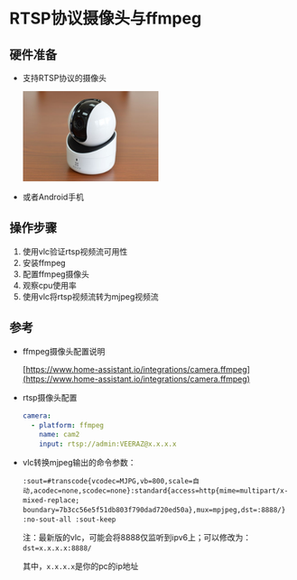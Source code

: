 # RTSP协议摄像头与ffmpeg

## 硬件准备
- 支持RTSP协议的摄像头

    <img src="images/c6h.jpg" width="50%">

- 或者Android手机

## 操作步骤

1. 使用vlc验证rtsp视频流可用性
2. 安装ffmpeg
3. 配置ffmpeg摄像头
4. 观察cpu使用率
5. 使用vlc将rtsp视频流转为mjpeg视频流

## 参考

- ffmpeg摄像头配置说明

    [https://www.home-assistant.io/integrations/camera.ffmpeg](https://www.home-assistant.io/integrations/camera.ffmpeg)

- rtsp摄像头配置

    ```yaml
    camera:
      - platform: ffmpeg
        name: cam2
        input: rtsp://admin:VEERAZ@x.x.x.x
    ```
- vlc转换mjpeg输出的命令参数：

    `:sout=#transcode{vcodec=MJPG,vb=800,scale=自动,acodec=none,scodec=none}:standard{access=http{mime=multipart/x-mixed-replace; boundary=7b3cc56e5f51db803f790dad720ed50a},mux=mpjpeg,dst=:8888/} :no-sout-all :sout-keep`

    注：最新版的vlc，可能会将8888仅监听到ipv6上；可以修改为：`dst=x.x.x.x:8888/`

    其中，`x.x.x.x`是你的pc的ip地址

